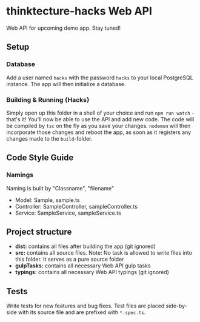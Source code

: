 # thinktecture-hacks Web API

Web API for upcoming demo app. Stay tuned!

## Setup
### Database

Add a user named `hacks` with the password `hacks` to your local PostgreSQL instance. The app will then initialize a database.
 
### Building & Running {Hacks}

Simply open up this folder in a shell of your choice and run `npm run watch` - that's it! You'll now be able to use the API and add new code. The code will be compiled by `tsc` on the fly as you save your changes. `nodemon` 
will then incorporate those changes and reboot the app, as soon as it registers any changes made to the `build`-folder.

## Code Style Guide
### Namings

Naming is built by "Classname", "filename"

* Model: Sample, sample.ts
* Controller: SampleController, sampleController.ts
* Service: SampleService, sampleService.ts

## Project structure

* **dist:** contains all files after building the app (git ignored)
* **src:** contains all source files. Note: No task is allowed to write files into this folder. It serves as a pure source folder
* **gulpTasks:** contains all necessary Web API gulp tasks
* **typings:** contains all necessary Web API typings (git ignored)

## Tests

Write tests for new features and bug fixes. Test files are placed side-by-side with its source file and are prefixed with `*.spec.ts`.
